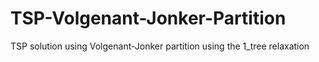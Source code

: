 # TSP-Volgenant-Jonker-Partition
TSP solution using Volgenant-Jonker partition using the 1_tree relaxation
